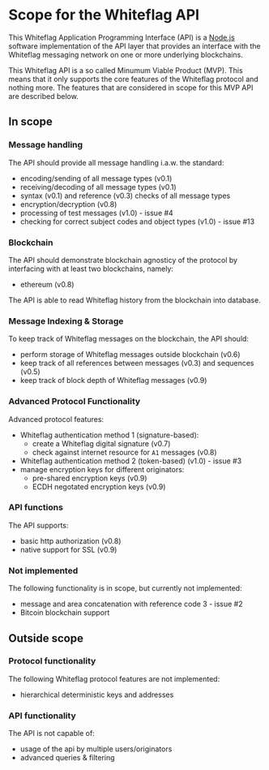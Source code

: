 # Scope for the Whiteflag API

This Whiteflag Application Programming Interface (API) is a [Node.js](https://nodejs.org/en/about/)
software implementation of the API layer that provides an interface with the
Whiteflag messaging network on one or more underlying blockchains.

This Whiteflag API is a so called Minumum Viable Product (MVP). This means
that it only supports the core features of the Whiteflag protocol and
nothing more. The features that are considered in scope for this MVP API
are described below.

## In scope

### Message handling

The API should provide all message handling i.a.w. the standard:

* encoding/sending of all message types (v0.1)
* receiving/decoding of all message types (v0.1)
* syntax (v0.1) and reference (v0.3) checks of all message types
* encryption/decryption (v0.8)
* processing of test messages (v1.0) - issue #4
* checking for correct subject codes and object types (v1.0) - issue #13

### Blockchain

The API should demonstrate blockchain agnosticy of the protocol by
interfacing with at least two blockchains, namely:

* ethereum (v0.8)

The API is able to read Whiteflag history from the blockchain into database.

### Message Indexing & Storage

To keep track of Whiteflag messages on the blockchain, the API should:

* perform storage of Whiteflag messages outside blockchain (v0.6)
* keep track of all references between messages (v0.3) and sequences (v0.5)
* keep track of block depth of Whiteflag messages (v0.9)

### Advanced Protocol Functionality

Advanced protocol features:

* Whiteflag authentication method 1 (signature-based):
  * create a Whiteflag digital signature (v0.7)
  * check against internet resource for `A1` messages (v0.8)
* Whiteflag authentication method 2 (token-based) (v1.0) - issue #3
* manage encryption keys for different originators:
  * pre-shared encryption keys (v0.9)
  * ECDH negotated encryption keys (v0.9)

### API functions

The API supports:

* basic http authorization (v0.8)
* native support for SSL (v0.9)

### Not implemented

The following functionality is in scope, but currently not implemented:

* message and area concatenation with reference code 3 - issue #2
* Bitcoin blockchain support

## Outside scope

### Protocol functionality

The following Whiteflag protocol features are not implemented:

* hierarchical deterministic keys and addresses

### API functionality

The API is not capable of:

* usage of the api by multiple users/originators
* advanced queries & filtering
